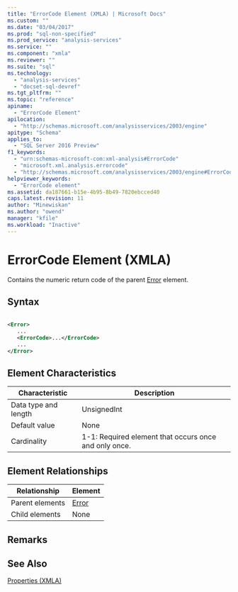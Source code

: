 ```yaml
---
title: "ErrorCode Element (XMLA) | Microsoft Docs"
ms.custom: ""
ms.date: "03/04/2017"
ms.prod: "sql-non-specified"
ms.prod_service: "analysis-services"
ms.service: ""
ms.component: "xmla"
ms.reviewer: ""
ms.suite: "sql"
ms.technology: 
  - "analysis-services"
  - "docset-sql-devref"
ms.tgt_pltfrm: ""
ms.topic: "reference"
apiname: 
  - "ErrorCode Element"
apilocation: 
  - "http://schemas.microsoft.com/analysisservices/2003/engine"
apitype: "Schema"
applies_to: 
  - "SQL Server 2016 Preview"
f1_keywords: 
  - "urn:schemas-microsoft-com:xml-analysis#ErrorCode"
  - "microsoft.xml.analysis.errorcode"
  - "http://schemas.microsoft.com/analysisservices/2003/engine#ErrorCode"
helpviewer_keywords: 
  - "ErrorCode element"
ms.assetid: da187661-b15e-4b95-8b49-7820ebcced40
caps.latest.revision: 11
author: "Minewiskan"
ms.author: "owend"
manager: "kfile"
ms.workload: "Inactive"
---
```

# ErrorCode Element (XMLA)
  Contains the numeric return code of the parent [Error](../../../analysis-services/xmla/xml-elements-properties/error-element-xmla.md) element.  
  
## Syntax  
  
```xml  
  
<Error>  
   ...  
   <ErrorCode>...</ErrorCode>  
   ...  
</Error>  
```  
  
## Element Characteristics  
  
|Characteristic|Description|  
|--------------------|-----------------|  
|Data type and length|UnsignedInt|  
|Default value|None|  
|Cardinality|1-1: Required element that occurs once and only once.|  
  
## Element Relationships  
  
|Relationship|Element|  
|------------------|-------------|  
|Parent elements|[Error](../../../analysis-services/xmla/xml-elements-properties/error-element-xmla.md)|  
|Child elements|None|  
  
## Remarks  
  
## See Also  
 [Properties &#40;XMLA&#41;](../../../analysis-services/xmla/xml-elements-properties/xml-elements-properties.md)  
  
  
